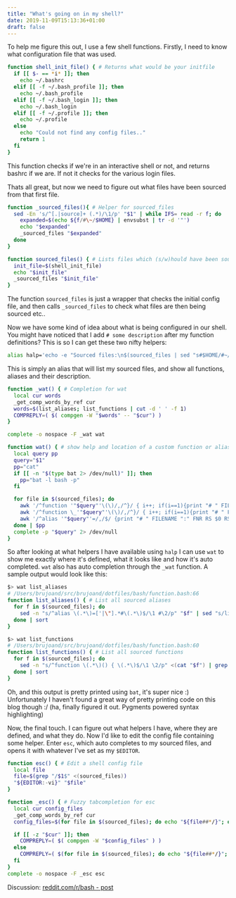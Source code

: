 ```yaml
---
title: "What's going on in my shell?"
date: 2019-11-09T15:13:36+01:00
draft: false
---
```


To help me figure this out, I use a few shell functions. Firstly, I need to know
what configuration file that was used.

```bash
function shell_init_file() { # Returns what would be your initfile
  if [[ $- == *i* ]]; then
    echo ~/.bashrc
  elif [[ -f ~/.bash_profile ]]; then
    echo ~/.bash_profile
  elif [[ -f ~/.bash_login ]]; then
    echo ~/.bash_login
  elif [[ -f ~/.profile ]]; then
    echo ~/.profile
  else
    echo "Could not find any config files.."
    return 1
  fi
}
```

This function checks if we're in an interactive shell or not, and returns bashrc
if we are. If not it checks for the various login files.

Thats all great, but now we need to figure out what files have been sourced from
that first file.

```bash
function _sourced_files(){ # Helper for sourced_files
  sed -En 's/^[.|source]+ (.*)/\1/p' "$1" | while IFS= read -r f; do
    expanded=$(echo ${f/#\~/$HOME} | envsubst | tr -d '"')
    echo "$expanded"
    _sourced_files "$expanded"
  done
}

function sourced_files() { # Lists files which (s/w)hould have been sourced to this shell
  init_file=$(shell_init_file)
  echo "$init_file"
  _sourced_files "$init_file"
}
```

The function `sourced_files` is just a wrapper that checks the initial config
file, and then calls `_sourced_files` to check what files are then
being sourced etc..

Now we have some kind of idea about what is being configured in our shell. You
might have noticed that I add `# some description` after my function definitions?
This is so I can get these two nifty helpers:

```bash
alias halp='echo -e "Sourced files:\n$(sourced_files | sed "s#$HOME/#~/#")\n # \nFunctions:\n$(list_functions)\n # \nAliases:\n\n$(list_aliases)" | column -t -s "#"' # Show all custom aliases and functions
```
This is simply an alias that will list my sourced files, and show all functions,
aliases and their description.

```bash
function _wat() { # Completion for wat
  local cur words
  _get_comp_words_by_ref cur
  words=$(list_aliases; list_functions | cut -d ' ' -f 1)
  COMPREPLY=( $( compgen -W "$words" -- "$cur") )
}

complete -o nospace -F _wat wat

function wat() { # show help and location of a custom function or alias
  local query pp
  query="$1"
  pp="cat"
  if [[ -n "$(type bat 2> /dev/null)" ]]; then
    pp="bat -l bash -p"
  fi

  for file in $(sourced_files); do
    awk '/^function '"$query"'\(\)/,/^}/ { i++; if(i==1){print "# " FILENAME ":" FNR RS $0;} else {print $0;}}' "$file"
    awk '/^function \_'"$query"'\(\)/,/^}/ { i++; if(i==1){print "# " FILENAME ":" FNR RS $0;} else {print $0;}}' "$file"
    awk '/^alias '"$query"'=/,/$/ {print "# " FILENAME ":" FNR RS $0 RS;}' "$file"
  done | $pp
  complete -p "$query" 2> /dev/null
}
```

So after looking at what helpers I have available using `halp` I can use `wat`
to show me exactly where it's defined, what it looks like and how it's
auto completed. `wat` also has auto completion through the `_wat` function. A sample output would look like this:

```bash
$> wat list_aliases
# /Users/brujoand/src/brujoand/dotfiles/bash/function.bash:66
function list_aliases() { # List all sourced aliases
  for f in $(sourced_files); do
    sed -n "s/^alias \(.*\)=['|\"].*#\(.*\)$/\1 #\2/p" "$f" | sed "s/list_aliases=.*#/list_aliases #/"
  done | sort
}

$> wat list_functions
# /Users/brujoand/src/brujoand/dotfiles/bash/function.bash:60
function list_functions() { # List all sourced functions
  for f in $(sourced_files); do
    sed -n "s/^function \(.*\)() { \(.*\)$/\1 \2/p" <(cat "$f") | grep -v "^_"
  done | sort
}
```

Oh, and this output is pretty printed using `bat`, it's super nice :)
Unfortunately I haven't found a great way of pretty printing code on this blog though :/
(ha, finally figured it out. Pygments powered syntax highlighting)

Now, the final touch. I can figure out what helpers I have, where they are
defined, and what they do. Now I'd like to edit the config file containing some
helper. Enter `esc`, which auto completes to my sourced files, and opens it with
whatever I've set as my `$EDITOR`.

```bash
function esc() { # Edit a shell config file
  local file
  file=$(grep "/$1$" <(sourced_files))
  "${EDITOR:-vi}" "$file"
}

function _esc() { # Fuzzy tabcompletion for esc
  local cur config_files
  _get_comp_words_by_ref cur
  config_files=$(for file in $(sourced_files); do echo "${file##*/}"; done)

  if [[ -z "$cur" ]]; then
    COMPREPLY=( $( compgen -W "$config_files" ) )
  else
    COMPREPLY=( $(for file in $(sourced_files); do echo "${file##*/}"; done | grep -i "$cur") )
  fi
}
complete -o nospace -F _esc esc
```

Discussion: [reddit.com/r/bash - post](https://www.reddit.com/r/bash/comments/dtxaxu/3min_blogpost_whats_going_on_in_my_shell_helpers/)
